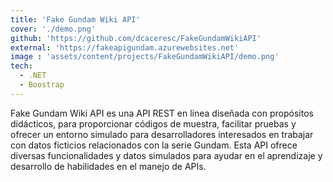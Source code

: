 ```yaml
---
title: 'Fake Gundam Wiki API'
cover: './demo.png'
github: 'https://github.com/dcaceresc/FakeGundamWikiAPI'
external: 'https://fakeapigundam.azurewebsites.net'
image : 'assets/content/projects/FakeGundamWikiAPI/demo.png'
tech:
  - .NET
  - Boostrap
---
```


Fake Gundam Wiki API es una API REST en línea diseñada con propósitos didácticos, para proporcionar códigos de muestra, facilitar pruebas y ofrecer un entorno simulado para desarrolladores interesados en trabajar con datos ficticios relacionados con la serie Gundam. Esta API ofrece diversas funcionalidades y datos simulados para ayudar en el aprendizaje y desarrollo de habilidades en el manejo de APIs.